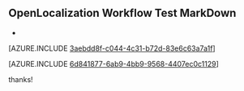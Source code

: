 ## OpenLocalization Workflow Test MarkDown
* 

[AZURE.INCLUDE [3aebdd8f-c044-4c31-b72d-83e6c63a7a1f](calleeMd1.md)]



[AZURE.INCLUDE [6d841877-6ab9-4bb9-9568-4407ec0c1129](calleeMd2.md)]

 
thanks!